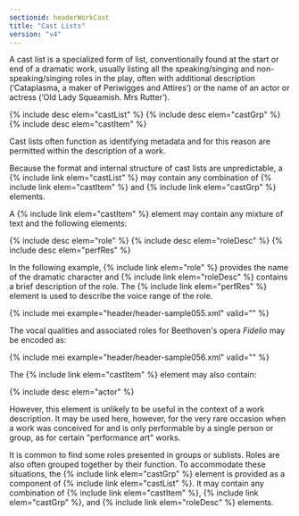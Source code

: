 ```yaml
---
sectionid: headerWorkCast
title: "Cast Lists"
version: "v4"
---
```


A cast list is a specialized form of list, conventionally found at the start or end of a dramatic work, usually listing all the speaking/singing and non-speaking/singing roles in the play, often with additional description (‘Cataplasma, a maker of Periwigges and Attires’) or the name of an actor or actress (‘Old Lady Squeamish. Mrs Rutter’).

{% include desc elem="castList" %}
{% include desc elem="castGrp" %}
{% include desc elem="castItem" %}

Cast lists often function as identifying metadata and for this reason are permitted within the description of a work.

Because the format and internal structure of cast lists are unpredictable, a {% include link elem="castList" %} may contain any combination of {% include link elem="castItem" %} and {% include link elem="castGrp" %} elements.

A {% include link elem="castItem" %} element may contain any mixture of text and the following elements:

{% include desc elem="role" %}
{% include desc elem="roleDesc" %}
{% include desc elem="perfRes" %}

In the following example, {% include link elem="role" %} provides the name of the dramatic character and {% include link elem="roleDesc" %} contains a brief description of the role. The {% include link elem="perfRes" %} element is used to describe the voice range of the role.

{% include mei example="header/header-sample055.xml" valid="" %}

The vocal qualities and associated roles for Beethoven's opera *Fidelio* may be encoded as:

{% include mei example="header/header-sample056.xml" valid="" %}

The {% include link elem="castItem" %} element may also contain:

{% include desc elem="actor" %}

However, this element is unlikely to be useful in the context of a work description. It may be used here, however, for the very rare occasion when a work was conceived for and is only performable by a single person or group, as for certain "performance art" works.

It is common to find some roles presented in groups or sublists. Roles are also often grouped together by their function. To accommodate these situations, the {% include link elem="castGrp" %} element is provided as a component of {% include link elem="castList" %}. It may contain any combination of {% include link elem="castItem" %}, {% include link elem="castGrp" %}, and {% include link elem="roleDesc" %} elements.
